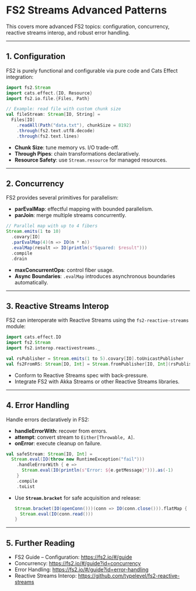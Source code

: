 # FS2 Streams Advanced Patterns

This covers more advanced FS2 topics: configuration, concurrency, reactive streams interop, and robust error handling.

---

## 1. Configuration

FS2 is purely functional and configurable via pure code and Cats Effect integration:

```scala
import fs2.Stream
import cats.effect.{IO, Resource}
import fs2.io.file.{Files, Path}

// Example: read file with custom chunk size
val fileStream: Stream[IO, String] =
  Files[IO]
    .readAll(Path("data.txt"), chunkSize = 8192)
    .through(fs2.text.utf8.decode)
    .through(fs2.text.lines)
```

- **Chunk Size**: tune memory vs. I/O trade-off.
- **Through Pipes**: chain transformations declaratively.
- **Resource Safety**: use `Stream.resource` for managed resources.

---

## 2. Concurrency

FS2 provides several primitives for parallelism:

- **parEvalMap**: effectful mapping with bounded parallelism.
- **parJoin**: merge multiple streams concurrently.

```scala
// Parallel map with up to 4 fibers
Stream.emits(1 to 10)
  .covary[IO]
  .parEvalMap(4)(n => IO(n * n))
  .evalMap(result => IO(println(s"Squared: $result")))
  .compile
  .drain
```

- **maxConcurrentOps**: control fiber usage.
- **Async Boundaries**: `.evalMap` introduces asynchronous boundaries automatically.

---

## 3. Reactive Streams Interop

FS2 can interoperate with Reactive Streams using the `fs2-reactive-streams` module:

```scala
import cats.effect.IO
import fs2.Stream
import fs2.interop.reactivestreams._

val rsPublisher = Stream.emits(1 to 5).covary[IO].toUnicastPublisher
val fs2FromRS: Stream[IO, Int] = Stream.fromPublisher[IO, Int](rsPublisher)
```

- Conform to Reactive Streams spec with back-pressure.
- Integrate FS2 with Akka Streams or other Reactive Streams libraries.

---

## 4. Error Handling

Handle errors declaratively in FS2:

- **handleErrorWith**: recover from errors.
- **attempt**: convert stream to `Either[Throwable, A]`.
- **onError**: execute cleanup on failure.

```scala
val safeStream: Stream[IO, Int] =
  Stream.eval(IO(throw new RuntimeException("fail")))
    .handleErrorWith { e => 
      Stream.eval(IO(println(s"Error: ${e.getMessage}"))).as(-1)
    }
    .compile
    .toList
```

- Use **`Stream.bracket`** for safe acquisition and release:
  ```scala
  Stream.bracket(IO(openConn()))(conn => IO(conn.close())).flatMap { conn =>
    Stream.eval(IO(conn.read()))
  }
  ```

---

## 5. Further Reading

- FS2 Guide – Configuration: https://fs2.io/#/guide  
- Concurrency: https://fs2.io/#/guide?id=concurrency  
- Error Handling: https://fs2.io/#/guide?id=error-handling  
- Reactive Streams Interop: https://github.com/typelevel/fs2-reactive-streams  
